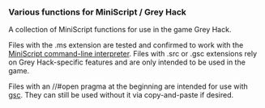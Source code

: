 ### Various functions for MiniScript / Grey Hack

A collection of MiniScript functions for use in the game Grey Hack.

Files with the .ms extension are tested and confirmed to work with the [MiniScript command-line interpreter](https://miniscript.org/cmdline/).  Files with .src or .gsc extensions rely on Grey Hack-specific features and are only intended to be used in the game.

Files with an //#open pragma at the beginning are intended for use with [gsc](https://github.com/Ilazki/gsc).  They can still be used without it via copy-and-paste if desired.
